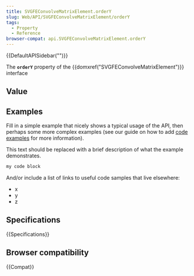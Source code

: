 ```yaml
---
title: SVGFEConvolveMatrixElement.orderY
slug: Web/API/SVGFEConvolveMatrixElement/orderY
tags:
  - Property
  - Reference
browser-compat: api.SVGFEConvolveMatrixElement.orderY
---
```

{{DefaultAPISidebar("")}}

The **`orderY`** property of the {{domxref("SVGFEConvolveMatrixElement")}} interface 

## Value



## Examples

Fill in a simple example that nicely shows a typical usage of the API, then perhaps some more complex examples (see our guide on how to add [code examples](/en-US/docs/MDN/Contribute/Structures/Code_examples) for more information).

This text should be replaced with a brief description of what the example demonstrates.

```js
my code block
```

And/or include a list of links to useful code samples that live elsewhere:

*   x
*   y
*   z

## Specifications

{{Specifications}}

## Browser compatibility

{{Compat}}


